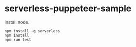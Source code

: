 # serverless-puppeteer-sample

install node.

```
npm install -g serverless
npm install
npm run test
```

